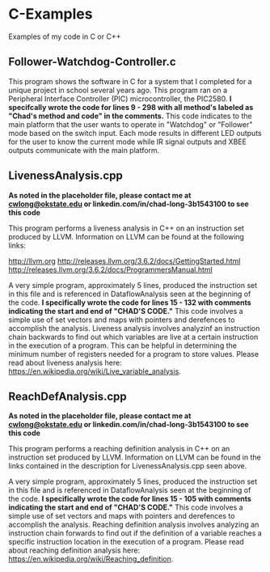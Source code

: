 # C-Examples
Examples of my code in C or C++


## Follower-Watchdog-Controller.c

This program shows the software in C for a system that I completed for a unique project in school several years ago. This program ran on a Peripheral Interface Controller (PIC) microcontroller, the PIC2580. **I specifcally wrote the code for lines 9 - 298 with all method's labeled as "Chad's method and code" in the comments.**
This code indicates to the main platform that the user wants to operate in "Watchdog" or "Follower" mode based on the switch input.
Each mode results in different LED outputs for the user to know the current mode while IR signal outputs and XBEE outputs communicate with the main platform.

## LivenessAnalysis.cpp

**As noted in the placeholder file, please contact me at cwlong@okstate.edu or linkedin.com/in/chad-long-3b1543100 to see this code** 

This program performs a liveness analysis in C++ on an instruction set produced by LLVM. Information on LLVM can be found at the following links:

http://llvm.org
http://releases.llvm.org/3.6.2/docs/GettingStarted.html
http://releases.llvm.org/3.6.2/docs/ProgrammersManual.html

A very simple program, approximately 5 lines, produced the instruction set in this file and is referenced in DataflowAnalysis seen at the beginning of the code. **I specifically wrote the code for lines 15 - 132 with comments indicating the start and end of "CHAD'S CODE."** This code involves a simple use of set vectors and maps with pointers and derefences to accomplish the analysis.
Liveness analysis involves analyzinf an instruction chain backwards to find out which variables are live at a certain instruction in the execution of a program. This can be helpful in determining the minimum number of registers needed for a program to store values. Please read about liveness analysis here: https://en.wikipedia.org/wiki/Live_variable_analysis.

## ReachDefAnalysis.cpp

**As noted in the placeholder file, please contact me at cwlong@okstate.edu or linkedin.com/in/chad-long-3b1543100 to see this code**

This program performs a reaching definition analysis in C++ on an instruction set produced by LLVM. Information on LLVM can be found in the links contained in the description for LivenessAnalysis.cpp seen above.

A very simple program, approximately 5 lines, produced the instruction set in this file and is referenced in DataflowAnalysis seen at the beginning of the code. **I specifically wrote the code for lines 15 - 105 with comments indicating the start and end of "CHAD'S CODE."** This code involves a simple use of set vectors and maps with pointers and derefences to accomplish the analysis.
Reaching definition analysis involves analyzing an instruction chain forwards to find out if the definition of a variable reaches a specific instruction location in the execution of a program. Please read about reaching definition analysis here: https://en.wikipedia.org/wiki/Reaching_definition.
